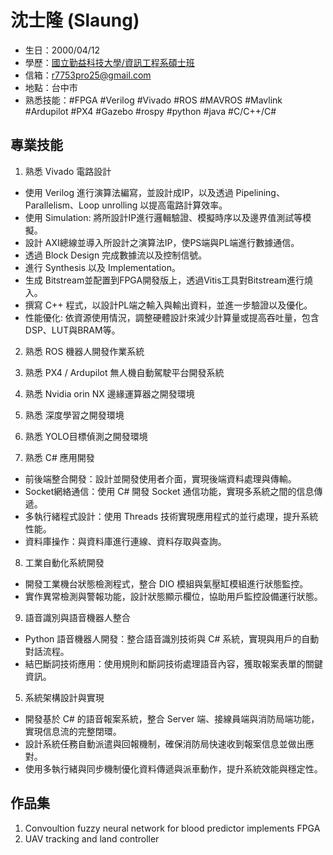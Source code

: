 # 沈士隆 (Slaung)

- 生日：2000/04/12
- 學歷：[國立勤益科技大學/資訊工程系碩士班](https://csie.ncut.edu.tw/)
- 信箱：r7753pro25@gmail.com
- 地點：台中市
- 熟悉技能：#FPGA  #Verilog  #Vivado  #ROS  #MAVROS  #Mavlink  #Ardupilot  #PX4  #Gazebo  #rospy  #python  #java  #C/C++/C#

## 專業技能
1. 熟悉 Vivado 電路設計
- 使用 Verilog 進行演算法編寫，並設計成IP，以及透過 Pipelining、Parallelism、Loop unrolling 以提高電路計算效率。
- 使用 Simulation: 將所設計IP進行邏輯驗證、模擬時序以及邊界值測試等模擬。
- 設計 AXI總線並導入所設計之演算法IP，使PS端與PL端進行數據通信。
- 透過 Block Design 完成數據流以及控制信號。
- 進行 Synthesis 以及 Implementation。
- 生成 Bitstream並配置到FPGA開發版上，透過Vitis工具對Bitstream進行燒入。
- 撰寫 C++ 程式，以設計PL端之輸入與輸出資料，並進一步驗證以及優化。
- 性能優化: 依資源使用情況，調整硬體設計來減少計算量或提高吞吐量，包含DSP、LUT與BRAM等。

2. 熟悉 ROS 機器人開發作業系統

3. 熟悉 PX4 / Ardupilot 無人機自動駕駛平台開發系統

4. 熟悉 Nvidia orin NX 邊緣運算器之開發環境

5. 熟悉 深度學習之開發環境

6. 熟悉 YOLO目標偵測之開發環境

7. 熟悉 C# 應用開發
- 前後端整合開發：設計並開發使用者介面，實現後端資料處理與傳輸。
- Socket網絡通信：使用 C# 開發 Socket 通信功能，實現多系統之間的信息傳遞。
- 多執行緒程式設計：使用 Threads 技術實現應用程式的並行處理，提升系統性能。
- 資料庫操作：與資料庫進行連線、資料存取與查詢。

8. 工業自動化系統開發
- 開發工業機台狀態檢測程式，整合 DIO 模組與氣壓缸模組進行狀態監控。
- 實作異常檢測與警報功能，設計狀態顯示欄位，協助用戶監控設備運行狀態。

9. 語音識別與語音機器人整合
- Python 語音機器人開發：整合語音識別技術與 C# 系統，實現與用戶的自動對話流程。
- 結巴斷詞技術應用：使用規則和斷詞技術處理語音內容，獲取報案表單的關鍵資訊。

5. 系統架構設計與實現
- 開發基於 C# 的語音報案系統，整合 Server 端、接線員端與消防局端功能，實現信息流的完整閉環。
- 設計系統任務自動派遣與回報機制，確保消防局快速收到報案信息並做出應對。
- 使用多執行緒與同步機制優化資料傳遞與派車動作，提升系統效能與穩定性。

## 作品集
1. Convoultion fuzzy neural network for blood predictor implements FPGA
2. UAV tracking and land controller
